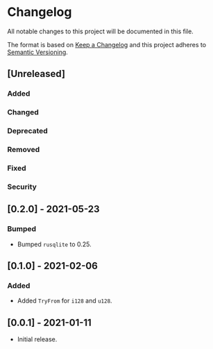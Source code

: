 # Changelog

All notable changes to this project will be documented in this file.

The format is based on [Keep a Changelog](https://keepachangelog.com/en/1.0.0/)
and this project adheres to [Semantic Versioning](https://semver.org/spec/v2.0.0.html).

## [Unreleased]

### Added

### Changed

### Deprecated

### Removed

### Fixed

### Security

## [0.2.0] - 2021-05-23

### Bumped

- Bumped `rusqlite` to 0.25.

## [0.1.0] - 2021-02-06

### Added

- Added `TryFrom` for `i128` and `u128`.

## [0.0.1] - 2021-01-11

- Initial release.
